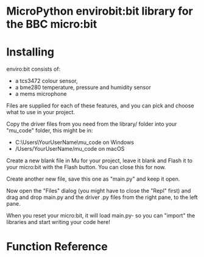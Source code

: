 # MicroPython envirobit:bit library for the BBC micro:bit

# Installing

enviro:bit consists of:

* a tcs3472 colour sensor, 
* a bme280 temperature, pressure and humidity sensor
* a mems microphone

Files are supplied for each of these features, and you can pick and choose what to use in your project.

Copy the driver files from you need from the library/ folder into your "mu_code" folder, this might be in:

* C:\Users\YourUserName\mu_code on Windows
* /Users/YourUserName/mu_code on macOS

Create a new blank file in Mu for your project, leave it blank and Flash it to your micro:bit with the Flash button. You can close this for now.

Create another new file, save this one as "main.py" and keep it open.

Now open the "Files" dialog (you might have to close the "Repl" first) and drag and drop main.py and the driver .py files from the right pane, to the left pane.

When you reset your micro:bit, it will load main.py- so you can "import" the libraries and start writing your code here!

# Function Reference